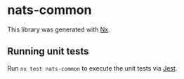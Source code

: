 # nats-common

This library was generated with [Nx](https://nx.dev).

## Running unit tests

Run `nx test nats-common` to execute the unit tests via [Jest](https://jestjs.io).

